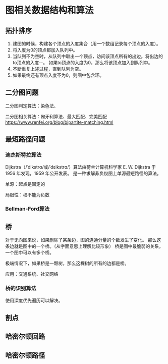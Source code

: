 # 图相关数据结构和算法

## 拓扑排序

1. 建图的时候，构建各个顶点的入度集合（用一个数组记录每个顶点的入度）。
2. 将入度为0的顶点都加入队列中。
3. 当队列不为空时，从队列中取出一个顶点，访问该顶点所有的出边。将出边的to顶点的入度--。 如果to顶点的入度为0，那么将该顶点加入到队列中。
4. 不断重复上述过程，直到队列为空。
5. 如果最终还有顶点入度不为0，则图中包含环。

## 二分图问题

二分图判定算法：染色法、

二分图相关算法：匈牙利算法、最大匹配、完美匹配
https://www.renfei.org/blog/bipartite-matching.html

## 最短路径问题

### 迪杰斯特拉算法

Dijkstra（/ˈdikstrɑ/或/ˈdɛikstrɑ/）算法由荷兰计算机科学家 E. W. Dijkstra 于 1956 年发现，1959 年公开发表。
是一种求解非负权图上单源最短路径的算法。

单源：起点是固定的

局限性：权不能为负数

### Bellman-Ford算法

## 桥

对于无向图来说，如果删除了某条边，图的连通分量的个数发生了变化。
那么这条边就是图中的一个桥。（从字面意思上理解比较形象）
桥是图中最脆弱的关系。一个图中可以有多个桥。

极端情况下，如果桥是一颗树，那么这棵树的所有的边都是桥。

应用：交通系统、社交网络

### 桥的识别算法
使用深度优先遍历可以解决。




## 割点





## 哈密尔顿回路



## 哈密尔顿路径


